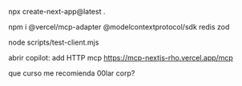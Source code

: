 npx create-next-app@latest . 

npm i @vercel/mcp-adapter @modelcontextprotocol/sdk redis zod

node scripts/test-client.mjs

abrir copilot:
add HTTP mcp
https://mcp-nextjs-rho.vercel.app/mcp

que curso me recomienda 00lar corp?

